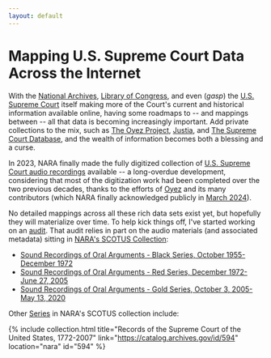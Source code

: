 ```yaml
---
layout: default
---
```


# Mapping U.S. Supreme Court Data Across the Internet

With the [National Archives](https://www.archives.gov), [Library of Congress](https://www.loc.gov), and even (*gasp*) the [U.S. Supreme Court](https://www.supremecourt.gov) itself making more of the Court's current and historical information available online, having some roadmaps to -- and mappings between -- all that data is becoming increasingly important.  Add private collections to the mix, such as [The Oyez Project](https://www.oyez.org), [Justia](https://supreme.justia.com), and [The Supreme Court Database](http://scdb.wustl.edu), and the wealth of information becomes both a blessing and a curse.

In 2023, NARA finally made the fully digitized collection of [U.S. Supreme Court audio recordings](https://unwritten-record.blogs.archives.gov/2023/05/30/oyez-oyez-oyez-sound-recordings-of-the-supreme-court-of-the-united-states-now-fully-digitized/) available -- a long-overdue development, considering that most of the digitization work had been completed over the two previous decades, thanks to the efforts of [Oyez](https://www.oyez.org/about) and its many contributors (which NARA finally acknowledged publicly in [March 2024](https://unwritten-record.blogs.archives.gov/2024/03/15/behind-the-scenes-providing-access-to-supreme-court-oral-arguments/)).

No detailed mappings across all these rich data sets exist yet, but hopefully they will materialize over time.  To help kick things off, I've started working on an [audit](/ussc/audit/).  That audit relies in part on the audio materials (and associated metadata) sitting in [NARA's SCOTUS Collection](https://catalog.archives.gov/id/594):

  - [Sound Recordings of Oral Arguments - Black Series, October 1955-December 1972](nara/audio/black/)
  - [Sound Recordings of Oral Arguments - Red Series, December 1972-June 27, 2005](nara/audio/red/)
  - [Sound Recordings of Oral Arguments - Gold Series, October 3, 2005-May 13, 2020](nara/audio/gold/)

Other [Series](https://catalog.archives.gov/search-within/594?levelOfDescription=series&limit=100&sort=title%3Aasc) in NARA's SCOTUS collection include:

{% include collection.html title="Records of the Supreme Court of the United States, 1772-2007" link="https://catalog.archives.gov/id/594" location="nara" id="594" %}
